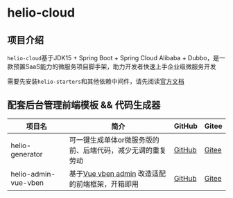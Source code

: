 # helio-cloud

## 项目介绍

`helio-cloud`基于JDK15 + Spring Boot + Spring Cloud Alibaba + Dubbo，是一款预置SaaS能力的微服务项目脚手架，助力开发者快速上手企业级微服务开发

需要先安装`helio-starters`和其他依赖中间件，请先阅读[官方文档](https://helio.uncarbon.cc/)

## 配套后台管理前端模板 && 代码生成器

| 项目名 | 简介 | GitHub | Gitee |
| ---- | ---- | ---- | ---- |
| helio-generator | 可一键生成单体or微服务版的前、后端代码，减少无谓的重复劳动 | [GitHub](https://github.com/uncarbon97/helio-generator) | [Gitee](https://gitee.com/uncarbon97/helio-generator)
| helio-admin-vue-vben | 基于[Vue vben admin](https://github.com/anncwb/vue-vben-admin) 改造适配的前端框架，开箱即用 | [GitHub](https://github.com/uncarbon97/helio-admin-vue-vben) | [Gitee](https://gitee.com/uncarbon97/helio-admin-vue-vben)
